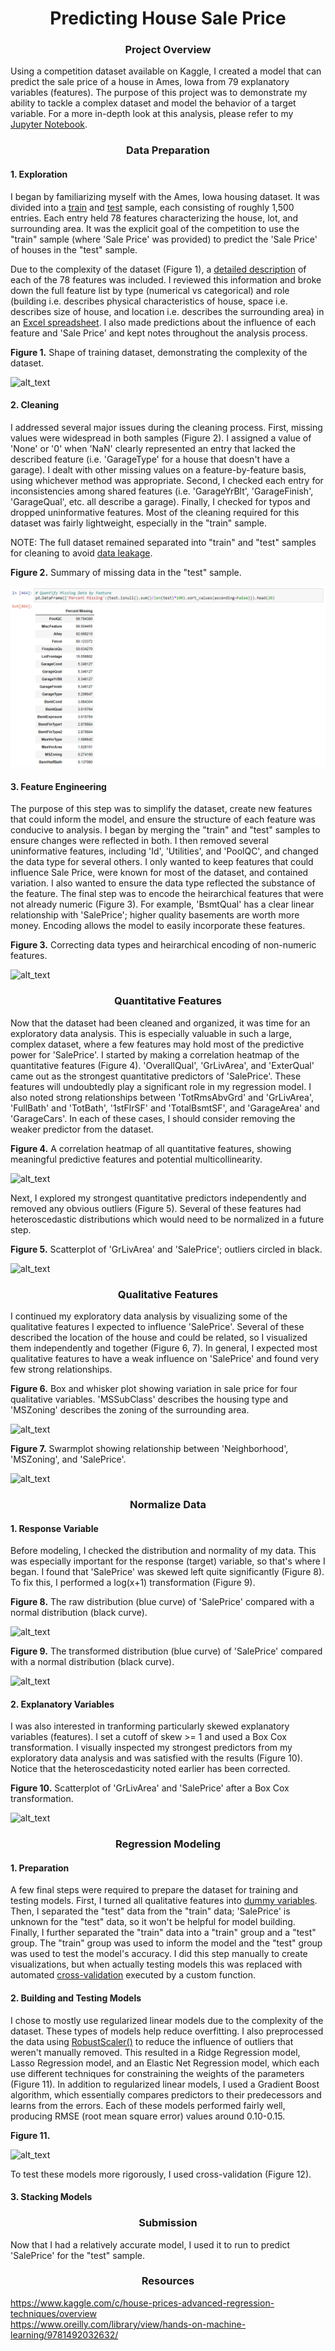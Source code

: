 # <div align="center">Predicting House Sale Price</div>

### <div align="center">Project Overview</div>
Using a competition dataset available on Kaggle, I created a model that can predict the sale price of a house in Ames, Iowa from 79 explanatory variables (features). The purpose of this project was to demonstrate my ability to tackle a complex dataset and model the behavior of a target variable. For a more in-depth look at this analysis, please refer to my [Jupyter Notebook](https://github.com/nphorsley59/House_Prices/blob/master/House_Prices.ipynb).

### <div align="center">Data Preparation</div>

#### 1. Exploration
I began by familiarizing myself with the Ames, Iowa housing dataset. It was divided into a [train](https://github.com/nphorsley59/House_Prices/blob/master/train.csv) and [test](https://github.com/nphorsley59/House_Prices/blob/master/test.csv) sample, each consisting of roughly 1,500 entries. Each entry held 78 features characterizing the house, lot, and surrounding area. It was the explicit goal of the competition to use the "train" sample (where 'Sale Price' was provided) to predict the 'Sale Price' of houses in the "test" sample.<br />

Due to the complexity of the dataset (Figure 1), a [detailed description](https://github.com/nphorsley59/House_Prices/blob/master/Data_Description.txt) of each of the 78 features was included. I reviewed this information and broke down the full feature list by type (numerical vs categorical) and role (building i.e. describes physical characteristics of house, space i.e. describes size of house, and location i.e. describes the surrounding area) in an [Excel spreadsheet](https://github.com/nphorsley59/House_Prices/blob/master/Feature_Log.xlsx). I also made predictions about the influence of each feature and 'Sale Price' and kept notes throughout the analysis process.<br />

**Figure 1.** Shape of training dataset, demonstrating the complexity of the dataset.<br/>

![alt_text](https://github.com/nphorsley59/Predicting_Sale_Price/blob/master/Figures/Train_Shape.png "Raw Train Dataset")

#### 2. Cleaning
I addressed several major issues during the cleaning process. First, missing values were widespread in both samples (Figure 2). I assigned a value of 'None' or '0' when 'NaN' clearly represented an entry that lacked the described feature (i.e. 'GarageType' for a house that doesn't have a garage). I dealt with other missing values on a feature-by-feature basis, using whichever method was appropriate. Second, I checked each entry for inconsistencies among shared features (i.e. 'GarageYrBlt', 'GarageFinish', 'GarageQual', etc. all describe a garage). Finally, I checked for typos and dropped uninformative features. Most of the cleaning required for this dataset was fairly lightweight, especially in the "train" sample.<br />

NOTE: The full dataset remained separated into "train" and "test" samples for cleaning to avoid [data leakage](https://machinelearningmastery.com/data-leakage-machine-learning/).<br />

**Figure 2.** Summary of missing data in the "test" sample.<br />

![alt_text](https://github.com/nphorsley59/House_Prices/blob/master/Figures/MissingData.png "Missing Data")

#### 3. Feature Engineering
The purpose of this step was to simplify the dataset, create new features that could inform the model, and ensure the structure of each feature was conducive to analysis. I began by merging the "train" and "test" samples to ensure changes were reflected in both. I then removed several uninformative features, including 'Id', 'Utilities', and 'PoolQC', and changed the data type for several others. I only wanted to keep features that could influence Sale Price, were known for most of the dataset, and contained variation. I also wanted to ensure the data type reflected the substance of the feature. The final step was to encode the heirarchical features that were not already numeric (Figure 3). For example, 'BsmtQual' has a clear linear relationship with 'SalePrice'; higher quality basements are worth more money. Encoding allows the model to easily incorporate these features.

**Figure 3.** Correcting data types and heirarchical encoding of non-numeric features.<br/>

![alt_text](https://github.com/nphorsley59/Predicting_Sale_Price/blob/master/Figures/Heir_Encoding.png "Feature Engineering")

### <div align="center">Quantitative Features</div>
Now that the dataset had been cleaned and organized, it was time for an exploratory data analysis. This is especially valuable in such a large, complex dataset, where a few features may hold most of the predictive power for 'SalePrice'. I started by making a correlation heatmap of the quantitative features (Figure 4). 'OverallQual', 'GrLivArea', and 'ExterQual' came out as the strongest quantitative predictors of 'SalePrice'. These features will undoubtedly play a significant role in my regression model. I also noted strong relationships between 'TotRmsAbvGrd' and 'GrLivArea', 'FullBath' and 'TotBath', '1stFlrSF' and 'TotalBsmtSF', and 'GarageArea' and 'GarageCars'. In each of these cases, I should consider removing the weaker predictor from the dataset.<br/>

**Figure 4.** A correlation heatmap of all quantitative features, showing meaningful predictive features and potential multicollinearity.<br/>

![alt_text](https://github.com/nphorsley59/Predicting_Sale_Price/blob/master/Figures/CorrMap_15.jpg "Correlation Heatmap")<br/>

Next, I explored my strongest quantitative predictors independently and removed any obvious outliers (Figure 5). Several of these features had heteroscedastic distributions which would need to be normalized in a future step.  

**Figure 5.** Scatterplot of 'GrLivArea' and 'SalePrice'; outliers circled in black.<br/>

![alt_text](https://github.com/nphorsley59/Predicting_Sale_Price/blob/master/Figures/LivingArea_Scatter1.png "Outliers")

### <div align="center">Qualitative Features</div>

I continued my exploratory data analysis by visualizing some of the qualitative features I expected to influence 'SalePrice'. Several of these described the location of the house and could be related, so I visualized them independently and together (Figure 6, 7). In general, I expected most qualitative features to have a weak influence on 'SalePrice' and found very few strong relationships.<br/>

**Figure 6.** Box and whisker plot showing variation in sale price for four qualitative variables. 'MSSubClass' describes the housing type and 'MSZoning' describes the zoning of the surrounding area.<br/>

![alt_text](https://github.com/nphorsley59/Predicting_Sale_Price/blob/master/Figures/Qual_Feat_Boxplots.jpg "Qualitative Features")<br/>

**Figure 7.** Swarmplot showing relationship between 'Neighborhood', 'MSZoning', and 'SalePrice'.<br/>

![alt_text](https://github.com/nphorsley59/Predicting_Sale_Price/blob/master/Figures/NeighbrhdZoning.jpg "Qualitative Relationships")

### <div align="center">Normalize Data</div>

#### 1. Response Variable
Before modeling, I checked the distribution and normality of my data. This was especially important for the response (target) variable, so that's where I began. I found that 'SalePrice' was skewed left quite significantly (Figure 8). To fix this, I performed a log(x+1) transformation (Figure 9).<br/>

**Figure 8.** The raw distribution (blue curve) of 'SalePrice' compared with a normal distribution (black curve).<br/>

![alt_text](https://github.com/nphorsley59/Predicting_Sale_Price/blob/master/Figures/Raw_Distribution.png "Raw Distribution")<br/>

**Figure 9.** The transformed distribution (blue curve) of 'SalePrice' compared with a normal distribution (black curve).<br/>

![alt_text](https://github.com/nphorsley59/Predicting_Sale_Price/blob/master/Figures/Log_Distribution.png "Log-Transformed Distribution")<br/>

#### 2. Explanatory Variables
I was also interested in tranforming particularly skewed explanatory variables (features). I set a cutoff of skew >= 1 and used a Box Cox transformation. I visually inspected my strongest predictors from my exploratory data analysis and was satisfied with the results (Figure 10). Notice that the heteroscedasticity noted earlier has been corrected.<br/>

**Figure 10.** Scatterplot of 'GrLivArea' and 'SalePrice' after a Box Cox transformation.<br/>

![alt_text](https://github.com/nphorsley59/Predicting_Sale_Price/blob/master/Figures/LivingArea_Scatter3.jpg)

### <div align="center">Regression Modeling</div>

#### 1. Preparation
A few final steps were required to prepare the dataset for training and testing models. First, I turned all qualitative features into [dummy variables](https://en.wikipedia.org/wiki/Dummy_variable_(statistics)). Then, I separated the "test" data from the "train" data; 'SalePrice' is unknown for the "test" data, so it won't be helpful for model building. Finally, I further separated the "train" data into a "train" group and a "test" group. The "train" group was used to inform the model and the "test" group was used to test the model's accuracy. I did this step manually to create visualizations, but when actually testing models this was replaced with automated [cross-validation](https://towardsdatascience.com/cross-validation-in-machine-learning-72924a69872f) executed by a custom function.

#### 2. Building and Testing Models
I chose to mostly use regularized linear models due to the complexity of the dataset. These types of models help reduce overfitting. I also preprocessed the data using [RobustScaler()](https://scikit-learn.org/stable/modules/generated/sklearn.preprocessing.RobustScaler.html) to reduce the influence of outliers that weren't manually removed. This resulted in a Ridge Regression model, Lasso Regression model, and an Elastic Net Regression model, which each use different techniques for constraining the weights of the parameters (Figure 11). In addition to regularized linear models, I used a Gradient Boost algorithm, which essentially compares predictors to their predecessors and learns from the errors. Each of these models performed fairly well, producing RMSE (root mean square error) values around 0.10-0.15.

**Figure 11.** 

![alt_text](https://github.com/nphorsley59/Predicting_Sale_Price/blob/master/Figures/Regression_Models.jpg "Regression Models")

To test these models more rigorously, I used cross-validation (Figure 12).

#### 3. Stacking Models

### <div align="center">Submission</div>
Now that I had a relatively accurate model, I used it to run to predict 'SalePrice' for the "test" sample.

### <div align="center">Resources</div>
https://www.kaggle.com/c/house-prices-advanced-regression-techniques/overview<br/>
https://www.oreilly.com/library/view/hands-on-machine-learning/9781492032632/<br/>
